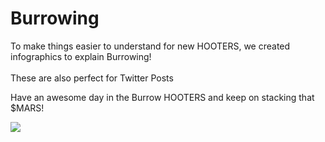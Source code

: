# Burrowing

To make things easier to understand for new HOOTERS, we created infographics to explain Burrowing! \
\
These are also perfect for Twitter Posts&#x20;

Have an awesome day in the Burrow HOOTERS and keep on stacking that $MARS!

![](https://cdn.discordapp.com/attachments/989169461229670450/991083759153586226/BURROWING\_2.jpg)
